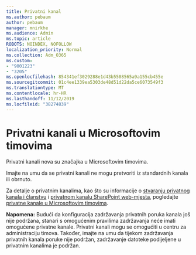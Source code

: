 ```yaml
---
title: Privatni kanal
ms.author: pebaum
author: pebaum
manager: mnirkhe
ms.audience: Admin
ms.topic: article
ROBOTS: NOINDEX, NOFOLLOW
localization_priority: Normal
ms.collection: Adm_O365
ms.custom:
- "9001223"
- "3205"
ms.openlocfilehash: 854341ef3029288e1d43b5508565a9a155cb455e
ms.sourcegitcommit: 01c4ee1339ea5303de48d51d22da5ce6073549f3
ms.translationtype: MT
ms.contentlocale: hr-HR
ms.lasthandoff: 11/12/2019
ms.locfileid: "38274839"
---
```

# <a name="private-channels-in-microsoft-teams"></a>Privatni kanali u Microsoftovim timovima

Privatni kanali nova su značajka u Microsoftovim timovima. 

Imajte na umu da se privatni kanali ne mogu pretvoriti iz standardnih kanala ili obrnuto.

Za detalje o privatnim kanalima, kao što su informacije o [stvaranju privatnog kanala i članstvu](https://docs.microsoft.com/MicrosoftTeams/private-channels#private-channel-creation-and-membership) i [privatnom kanalu SharePoint web-mjesta](https://docs.microsoft.com/MicrosoftTeams/private-channels#private-channel-sharepoint-sites), pogledajte [privatne kanale u Microsoftovim timovima](https://docs.microsoft.com/en-us/MicrosoftTeams/private-channels). 

**Napomena:** Budući da konfiguracija zadržavanja privatnih poruka kanala još nije podržana, stanari s omogućenim pravilima zadržavanja neće imati omogućene privatne kanale. Privatni kanali mogu se omogućiti u centru za administraciju timova. Također, imajte na umu da tijekom zadržavanja privatnih kanala poruke nije podržan, zadržavanje datoteke podijeljene u privatnim kanalima je podržan.